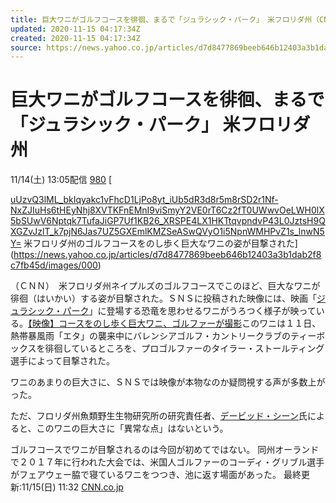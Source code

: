 ```yaml
---
title: 巨大ワニがゴルフコースを徘徊、まるで「ジュラシック・パーク」　米フロリダ州（CNN.co.jp） - Yahoo!ニュース
updated: 2020-11-15 04:17:34Z
created: 2020-11-15 04:17:34Z
source: https://news.yahoo.co.jp/articles/d7d8477869beeb646b12403a3b1dab2f8c7fb45d
---
```


# 巨大ワニがゴルフコースを徘徊、まるで「ジュラシック・パーク」 米フロリダ州

11/14(土) 13:05配信
[980]()
[

[uUzvQ3lML_bkIqyakc1vFhcD1LjPo8yt_iUb5dR3d8r5m8rSD2r1Nf-NxZJIuHs6tHEyNhj8XVTKFnEMnI9viSmyY2VE0rT6Cz2fT0UWwvOeLWH0lX5bSUwV6Nptqk7TufaJiGP7Uf1KB26_XRSPE4LX1HKTtqvpndvP43L0JztsH9QXGZvJzlT_k7pjN6Jas7UZ5GXEmlKMZSeASwQVyO1i5NpnWMHPvZ1s_lnwN5Y=](../_resources/uUzvQ3lML_bkIqyakc1vFhcD1LjPo8yt_iUb5dR3d8r5m8rSD2r1Nf-NxZJIuHs6tHEyNhj8XVTKFnEMnI9viSmyY2VE0rT6Cz2fT0UWwvOeLWH0lX5bSUwV6Nptqk7TufaJiGP7Uf1KB26_XRSPE4LX1HKTtqvpndvP43L0JztsH9QXGZvJzlT_k7pjN6Jas7UZ5GXEmlKMZSeASwQVyO1i5NpnWMHPvZ1s_lnwN5Y=)   米フロリダ州のゴルフコースをのし歩く巨大なワニの姿が目撃された](https://news.yahoo.co.jp/articles/d7d8477869beeb646b12403a3b1dab2f8c7fb45d/images/000)

（ＣＮＮ）　米フロリダ州ネイプルズのゴルフコースでこのほど、巨大なワニが徘徊（はいかい）する姿が目撃された。ＳＮＳに投稿された映像には、映画「[ジュラシック・パーク](https://search.yahoo.co.jp/search?p=%E3%82%B8%E3%83%A5%E3%83%A9%E3%82%B7%E3%83%83%E3%82%AF%E3%83%BB%E3%83%91%E3%83%BC%E3%82%AF&ei=UTF-8&rkf=1&slfr=1&fr=link_direct_nws)」に登場する恐竜を思わせるワニがうろつく様子が映っている。[【映像】コースをのし歩く巨大ワニ、ゴルファーが撮影](https://www.cnn.co.jp/video/19866.html?utm_source=yahoonews&utm_medium=news_distribution&utm_campaign=contents_distribution_ynews_photo)このワニは１１日、熱帯暴風雨「エタ」の襲来中にバレンシアゴルフ・カントリークラブのティーボックスを徘徊しているところを、プロゴルファーのタイラー・ストールティング選手によって目撃された。

ワニのあまりの巨大さに、ＳＮＳでは映像が本物なのか疑問視する声が多数上がった。

ただ、フロリダ州魚類野生生物研究所の研究責任者、[デービッド・シーン](https://search.yahoo.co.jp/search?p=%E3%83%87%E3%83%BC%E3%83%93%E3%83%83%E3%83%89%E3%83%BB%E3%82%B7%E3%83%BC%E3%83%B3&ei=UTF-8&rkf=1&slfr=1&fr=link_direct_nws)氏によると、このワニの巨大さに「異常な点」はないという。

ゴルフコースでワニが目撃されるのは今回が初めてではない。
同州オーランドで２０１７年に行われた大会では、米国人ゴルファーのコーディ・グリブル選手がフェアウェー脇で寝ているワニをつつき、池に返す場面があった。
最終更新:11/15(日) 11:32
[CNN.co.jp](https://news.yahoo.co.jp/media/cnn)